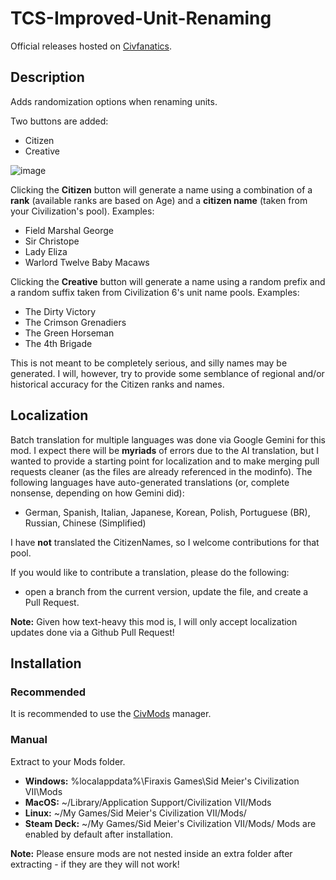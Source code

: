 # TCS-Improved-Unit-Renaming
Official releases hosted on [Civfanatics](https://forums.civfanatics.com/resources/tcs-improved-unit-renaming.32129/).

## Description
Adds randomization options when renaming units.

Two buttons are added:
- Citizen
- Creative

![image](https://github.com/user-attachments/assets/a2a44f21-1f91-43a4-9c14-1d4e55ce9728)

Clicking the **Citizen** button will generate a name using a combination of a **rank** (available ranks are based on Age) and a **citizen name** (taken from your Civilization's pool).
Examples:
- Field Marshal George
- Sir Christope
- Lady Eliza
- Warlord Twelve Baby Macaws

Clicking the **Creative** button will generate a name using a random prefix and a random suffix taken from Civilization 6's unit name pools.
Examples:
- The Dirty Victory
- The Crimson Grenadiers
- The Green Horseman
- The 4th Brigade

This is not meant to be completely serious, and silly names may be generated. I will, however, try to provide some semblance of regional and/or historical accuracy for the Citizen ranks and names.

## Localization
Batch translation for multiple languages was done via Google Gemini for this mod. I expect there will be **myriads** of errors due to the AI translation, but I wanted to provide a starting point for localization and to make merging pull requests cleaner (as the files are already referenced in the modinfo). The following languages have auto-generated translations (or, complete nonsense, depending on how Gemini did):
* German, Spanish, Italian, Japanese, Korean, Polish, Portuguese (BR), Russian, Chinese (Simplified)

I have **not** translated the CitizenNames, so I welcome contributions for that pool.

If you would like to contribute a translation, please do the following:
* open a branch from the current version, update the file, and create a Pull Request.

**Note:** Given how text-heavy this mod is, I will only accept localization updates done via a Github Pull Request!

## Installation
### Recommended
It is recommended to use the [CivMods](https://civmods.com/install?modCfId=32129) manager.
### Manual
Extract to your Mods folder.
* **Windows:** %localappdata%\Firaxis Games\Sid Meier's Civilization VII\Mods
* **MacOS:** ~/Library/Application Support/Civilization VII/Mods
* **Linux:** ~/My Games/Sid Meier's Civilization VII/Mods/
* **Steam Deck:** ~/My Games/Sid Meier's Civilization VII/Mods/
Mods are enabled by default after installation.

**Note:** Please ensure mods are not nested inside an extra folder after extracting - if they are they will not work!
